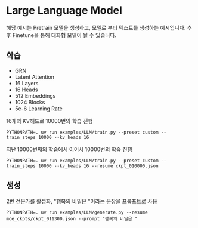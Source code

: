 # Large Language Model

해당 예시는 Pretrain 모델을 생성하고, 모델로 부터 텍스트를 생성하는 예시입니다. 추후 Finetune을 통해 대화형 모델이 될 수 있습니다.

## 학습
- GRN
- Latent Attention
- 16 Layers
- 16 Heads
- 512 Embeddings
- 1024 Blocks
- 5e-6 Learning Rate

16개의 KV헤드로 10000번의 학습 진행
```
PYTHONPATH=. uv run examples/LLM/train.py --preset custom --train_steps 10000 --kv_heads 16
```

지난 10000번째의 학습에서 이어서 10000번의 학습 진행
```
PYTHONPATH=. uv run examples/LLM/train.py --preset custom --train_steps 10000 --kv_heads 16 --resume ckpt_010000.json
```

## 생성
2번 전문가를 활성화, "행복의 비밀은 "이라는 문장을 프롬프트로 사용
```
PYTHONPATH=. uv run examples/LLM/generate.py --resume moe_ckpts/ckpt_011300.json --prompt "행복의 비밀은 " 
```
